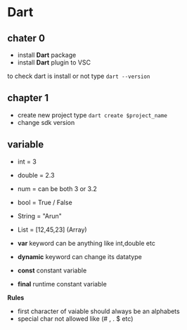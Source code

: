 # Dart 

## chater 0

- install **Dart** package
- install **Dart** plugin to VSC

to check dart is install or not type `dart --version`

## chapter 1

- create new project type `dart create $project_name`
- change sdk version 

## variable

- int = 3
- double = 2.3
- num = can be both 3 or 3.2
- bool = True / False
- String = "Arun"
- List = [12,45,23] (Array)

- **var** keyword can be anything like int,double etc
- **dynamic** keyword can change its datatype
- **const** constant variable
- **final** runtime constant variable

**Rules**

- first character of vaiable should always be an alphabets
- special char not allowed like (# , . $ etc)
